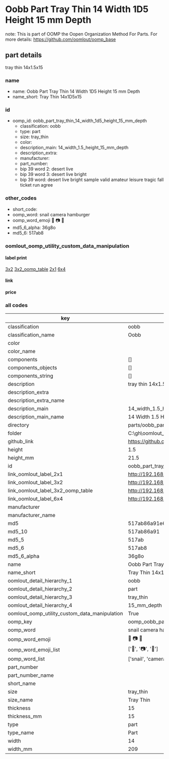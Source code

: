 # Oobb Part Tray Thin 14 Width 1D5 Height 15 mm Depth  

note: This is part of OOMP the Oopen Organization Method For Parts. For more details: https://github.com/oomlout/oomp_base

##  part details
  



tray thin 14x1.5x15



### name
* name: Oobb Part Tray Thin 14 Width 1D5 Height 15 mm Depth
* name_short: Tray Thin 14x1D5x15 
### id
* oomp_id: oobb_part_tray_thin_14_width_1d5_height_15_mm_depth
  * classification: oobb
  * type: part
  * size: tray_thin
  * color: 
  * description_main: 14_width_1.5_height_15_mm_depth
  * description_extra: 
  * manufacturer: 
  * part_number: 
  * bip 39 word 2: desert live
  * bip 39 word 3: desert live bright
  * bip 39 word: desert live bright sample valid amateur leisure tragic fall ticket run agree

### other_codes
* short_code: 
* oomp_word: snail camera hamburger
* oomp_word_emoji :snail: :camera: :hamburger:
* md5_6_alpha: 36g8o
* md5_6: 517ab8






### oomlout_oomp_utility_custom_data_manipulation
#### label print
[3x2](http://192.168.1.245:1112/?label=oomp%2036g8o)
[3x2_oomp_table](http://192.168.1.108:1112/?label=oomp%2036g8o)
[2x1](http://192.168.1.242:1112/?label=oomp%2036g8o)
[6x4](http://192.168.1.55:1112/?label=oomp%2036g8o)    

#### link

                              

#### price







### all codes 
| key | value |  
| --- | --- |  
| classification | oobb |  
| classification_name | Oobb |  
| color |  |  
| color_name |  |  
| components | [] |  
| components_objects | [] |  
| components_string | [] |  
| description | tray thin 14x1.5x15 |  
| description_extra |  |  
| description_extra_name |  |  
| description_main | 14_width_1.5_height_15_mm_depth |  
| description_main_name | 14 Width 1.5 Height 15 mm Depth |  
| directory | parts/oobb_part_tray_thin_14_width_1d5_height_15_mm_depth |  
| folder | C:\gh\oomlout_oobb_version_4_generated_parts\parts\oobb_part_tray_thin_14_width_1d5_height_15_mm_depth |  
| github_link | https://github.com/oomlout/oomlout_oomp_part_src/tree/main/parts/oobb_part_tray_thin_14_width_1d5_height_15_mm_depth |  
| height | 1.5 |  
| height_mm | 21.5 |  
| id | oobb_part_tray_thin_14_width_1d5_height_15_mm_depth |  
| link_oomlout_label_2x1 | http://192.168.1.242:1112/?label=oomp%2036g8o |  
| link_oomlout_label_3x2 | http://192.168.1.245:1112/?label=oomp%2036g8o |  
| link_oomlout_label_3x2_oomp_table | http://192.168.1.108:1112/?label=oomp%2036g8o |  
| link_oomlout_label_6x4 | http://192.168.1.55:1112/?label=oomp%2036g8o |  
| manufacturer |  |  
| manufacturer_name |  |  
| md5 | 517ab86a91e6eff41ef86bf03820a9dd |  
| md5_10 | 517ab86a91 |  
| md5_5 | 517ab |  
| md5_6 | 517ab8 |  
| md5_6_alpha | 36g8o |  
| name | Oobb Part Tray Thin 14 Width 1D5 Height 15 mm Depth |  
| name_short | Tray Thin 14x1D5x15  |  
| oomlout_detail_hierarchy_1 | oobb |  
| oomlout_detail_hierarchy_2 | part |  
| oomlout_detail_hierarchy_3 | tray_thin |  
| oomlout_detail_hierarchy_4 | 15_mm_depth |  
| oomlout_oomp_utility_custom_data_manipulation | True |  
| oomp_key | oomp_oobb_part_tray_thin_14_width_1d5_height_15_mm_depth |  
| oomp_word | snail camera hamburger |  
| oomp_word_emoji | :snail: :camera: :hamburger: |  
| oomp_word_emoji_list | [':snail:', ':camera:', ':hamburger:'] |  
| oomp_word_list | ['snail', 'camera', 'hamburger'] |  
| part_number |  |  
| part_number_name |  |  
| short_name |  |  
| size | tray_thin |  
| size_name | Tray Thin |  
| thickness | 15 |  
| thickness_mm | 15 |  
| type | part |  
| type_name | Part |  
| width | 14 |  
| width_mm | 209 |  
